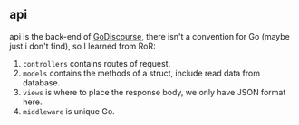 ## api

api is the back-end of [GoDiscourse](https://live.godiscourse.com/), there isn't a convention for Go (maybe just i don't find), so I learned from RoR:

1. `controllers` contains routes of request.
2. `models` contains the methods of a struct, include read data from database.
3. `views` is where to place the response body, we only have JSON format here.
4. `middleware` is unique Go.
